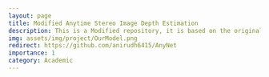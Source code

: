 ```yaml
---
layout: page
title: Modified Anytime Stereo Image Depth Estimation
description: This is a Modified repository, it is based on the original Anytime Stereo Image Depth Estimation on Mobile Devices.
img: assets/img/project/OurModel.png
redirect: https://github.com/anirudh6415/AnyNet
importance: 1
category: Academic
---
```

